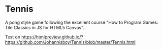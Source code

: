 # Tennis
A pong style game following the excellent course "How to Program Games: Tile Classics in JS for HTML5 Canvas".

Test on https://htmlpreview.github.io/?https://github.com/Johannisboy/Tennis/blob/master/Tennis.html
